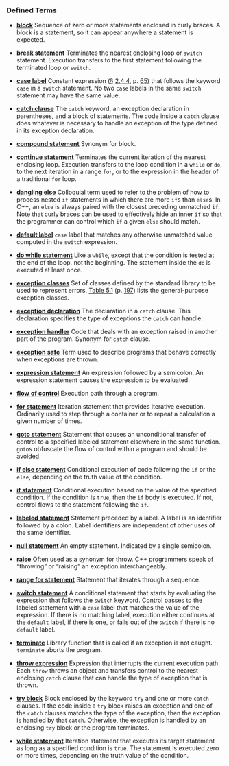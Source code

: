 <h3 id="filepos1400388">Defined Terms</h3><ul><li><p><a href="054-5.1._simple_statements.html#filepos1240223" id="filepos1400527"><strong>block</strong></a> Sequence of zero or more statements enclosed in curly braces. A block is a statement, so it can appear anywhere a statement is expected.</p></li><li><p><a href="058-5.5._jump_statements.html#filepos1351569" id="filepos1400831"><strong>break statement</strong></a> Terminates the nearest enclosing loop or <code>switch</code> statement. Execution transfers to the first statement following the terminated loop or <code>switch</code>.</p></li><li><p><a href="056-5.3._conditional_statements.html#filepos1285807" id="filepos1401277"><strong>case label</strong></a> Constant expression (§ <a href="024-2.4._const_qualifier.html#filepos520427">2.4.4</a>, p. <a href="024-2.4._const_qualifier.html#filepos520427">65</a>) that follows the keyword <code>case</code> in a <code>switch</code> statement. No two <code>case</code> labels in the same <code>switch</code> statement may have the same value.</p></li><li><p><a href="059-5.6._try_blocks_and_exception_handling.html#filepos1370880" id="filepos1401925"><strong>catch clause</strong></a> The <code>catch</code> keyword, an exception declaration in parentheses, and a block of statements. The code inside a <code>catch</code> clause does whatever is necessary to handle an exception of the type defined in its exception declaration.</p></li><li><p><a href="054-5.1._simple_statements.html#filepos1240117" id="filepos1402443"><strong>compound statement</strong></a> Synonym for block.</p></li><li><p><a href="058-5.5._jump_statements.html#filepos1358044" id="filepos1402642"><strong>continue statement</strong></a> Terminates the current iteration of the nearest enclosing loop. Execution transfers to the loop condition in a <code>while</code> or <code>do</code>, to the next iteration in a range <code>for</code>, or to the expression in the header of a traditional <code>for</code> loop.</p></li><li><p><a href="056-5.3._conditional_statements.html#filepos1266322" id="filepos1403298"><strong>dangling else</strong></a> Colloquial term used to refer to the problem of how to process nested <code>if</code> statements in which there are more <code>if</code>s than <code>else</code>s. In C++, an <code>else</code> is always paired with the closest preceding unmatched <code>if</code>. Note that curly braces can be used to effectively hide an inner <code>if</code> so that the programmer can control which <code>if</code> a given <code>else</code> should match.</p></li><li><p><a href="056-5.3._conditional_statements.html#filepos1297140" id="filepos1404313"><strong>default label</strong></a>
<code>case</code> label that matches any otherwise unmatched value computed in the <code>switch</code> expression.</p></li><li><p><a id="filepos1404703"></a><a href="057-5.4._iterative_statements.html#filepos1343362" id="filepos1404711"><strong>do while statement</strong></a> Like a <code>while</code>, except that the condition is tested at the end of the loop, not the beginning. The statement inside the <code>do</code> is executed at least once.</p></li><li><p><a href="059-5.6._try_blocks_and_exception_handling.html#filepos1371648" id="filepos1405165"><strong>exception classes</strong></a> Set of classes defined by the standard library to be used to represent errors. <a href="059-5.6._try_blocks_and_exception_handling.html#filepos1392508">Table 5.1</a> (p. <a href="059-5.6._try_blocks_and_exception_handling.html#filepos1392508">197</a>) lists the general-purpose exception classes.</p></li><li><p><a href="059-5.6._try_blocks_and_exception_handling.html#filepos1379347" id="filepos1405543"><strong>exception declaration</strong></a> The declaration in a <code>catch</code> clause. This declaration specifies the type of exceptions the <code>catch</code> can handle.</p></li><li><p><a href="059-5.6._try_blocks_and_exception_handling.html#filepos1371468" id="filepos1405959"><strong>exception handler</strong></a> Code that deals with an exception raised in another part of the program. Synonym for <code>catch</code> clause.</p></li><li><p><a href="059-5.6._try_blocks_and_exception_handling.html#filepos1390090" id="filepos1406300"><strong>exception safe</strong></a> Term used to describe programs that behave correctly when exceptions are thrown.</p></li><li><p><a href="054-5.1._simple_statements.html#filepos1233374" id="filepos1406557"><strong>expression statement</strong></a> An expression followed by a semicolon. An expression statement causes the expression to be evaluated.</p></li><li><p><a href="053-chapter_5._statements.html#filepos1232873" id="filepos1406841"><strong>flow of control</strong></a> Execution path through a program.</p></li><li><p><a href="057-5.4._iterative_statements.html#filepos1318250" id="filepos1407052"><strong>for statement</strong></a> Iteration statement that provides iterative execution. Ordinarily used to step through a container or to repeat a calculation a given number of times.</p></li><li><p><a href="058-5.5._jump_statements.html#filepos1362096" id="filepos1407378"><strong>goto statement</strong></a> Statement that causes an unconditional transfer of control to a specified labeled statement elsewhere in the same function. <code>goto</code>s obfuscate the flow of control within a program and should be avoided.</p></li><li><p><a href="056-5.3._conditional_statements.html#filepos1250893" id="filepos1407817"><strong>if else statement</strong></a> Conditional execution of code following the <code>if</code> or the <code>else</code>, depending on the truth value of the condition.</p></li><li><p><a href="056-5.3._conditional_statements.html#filepos1249915" id="filepos1408229"><strong>if statement</strong></a> Conditional execution based on the value of the specified condition. If the condition is <code>true</code>, then the <code>if</code> body is executed. If not, control flows to the statement following the <code>if</code>.</p></li><li><p><a href="058-5.5._jump_statements.html#filepos1363528" id="filepos1408774"><strong>labeled statement</strong></a> Statement preceded by a label. A label is an identifier followed by a colon. Label identifiers are independent of other uses of the same identifier.</p></li><li><p><a href="054-5.1._simple_statements.html#filepos1234682" id="filepos1409102"><strong>null statement</strong></a> An empty statement. Indicated by a single semicolon.</p></li><li><p><a href="059-5.6._try_blocks_and_exception_handling.html#filepos1370258" id="filepos1409331"><strong>raise</strong></a> Often used as a synonym for throw. C++ programmers speak of “throwing” or “raising” an exception interchangeably.</p></li><li><p><a href="057-5.4._iterative_statements.html#filepos1332466" id="filepos1409636"><strong>range for statement</strong></a> Statement that iterates through a sequence.</p></li><li><p><a href="056-5.3._conditional_statements.html#filepos1278386" id="filepos1409861"><strong>switch statement</strong></a> A conditional statement that starts by evaluating the expression that follows the <code>switch</code> keyword. Control passes to the labeled statement with a <code>case</code> label that matches the value of the expression. If there is no matching label, execution either continues at the <code>default</code> label, if there is one, or falls out of the <code>switch</code> if there is no <code>default</code> label.</p></li><li><p><a href="059-5.6._try_blocks_and_exception_handling.html#filepos1388508" id="filepos1410706"><strong>terminate</strong></a> Library function that is called if an exception is not caught. <code>terminate</code> aborts the program.</p></li><li><p><a href="059-5.6._try_blocks_and_exception_handling.html#filepos1369863" id="filepos1411033"><strong>throw expression</strong></a> Expression that interrupts the current execution path. Each <code>throw</code> throws an object and transfers control to the nearest enclosing <code>catch</code> clause that can handle the type of exception that is thrown.</p></li><li><p><a href="059-5.6._try_blocks_and_exception_handling.html#filepos1370430" id="filepos1411534"><strong>try block</strong></a> Block enclosed by the keyword <code>try</code> and one or more <code>catch</code> clauses. If the code inside a <code>try</code> block raises an exception and one of the <code>catch</code> clauses matches the type of the exception, then the exception is handled by that <code>catch</code>. Otherwise, the exception is handled by an enclosing <code>try</code> block or the program terminates.</p></li><li><p><a href="057-5.4._iterative_statements.html#filepos1308797" id="filepos1412397"><strong>while statement</strong></a> Iteration statement that executes its target statement as long as a specified condition is <code>true</code>. The statement is executed zero or more times, depending on the truth value of the condition.</p></li>
 
</ul>

